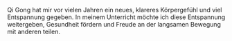 Qi Gong hat mir vor vielen Jahren ein neues, klareres Körpergefühl und viel Entspannung gegeben. In meinem Unterricht möchte ich diese Entspannung weitergeben, Gesundheit fördern und Freude an der langsamen Bewegung mit anderen teilen.
